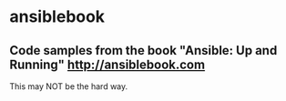 # ansiblebook
Code samples from the book "Ansible: Up and Running" http://ansiblebook.com
--
This may NOT be the hard way.
